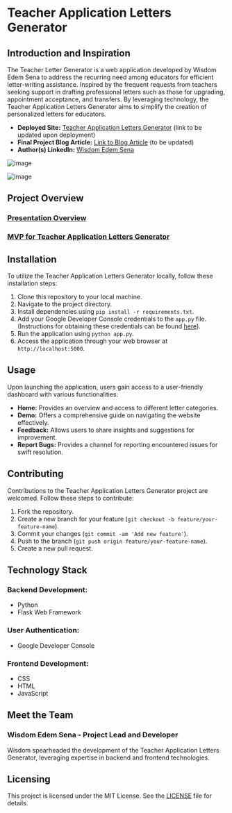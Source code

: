 # Teacher Application Letters Generator

## Introduction and Inspiration

The Teacher Letter Generator is a web application developed by Wisdom Edem Sena to address the recurring need among educators for efficient letter-writing assistance. Inspired by the frequent requests from teachers seeking support in drafting professional letters such as those for upgrading, appointment acceptance, and transfers. By leveraging technology, the Teacher Application Letters Generator aims to simplify the creation of personalized letters for educators.

- **Deployed Site:** [Teacher Application Letters Generator](#) (link to be updated upon deployment)
- **Final Project Blog Article:** [Link to Blog Article](#) (to be updated)
- **Author(s) LinkedIn:** [Wisdom Edem Sena](https://www.linkedin.com/in/wisdom-edem-sena-226704191?lipi=urn%3Ali%3Apage%3Ad_flagship3_profile_view_base_contact_details%3Bpy4hhQ7FQv2LmroNcaVXFQ%3D%3D)


![image](https://github.com/wisdomsena36/MVP-Review/assets/57534261/2e062224-d9d4-4d59-9537-8ef23ceae0c1)

![image](https://github.com/wisdomsena36/MVP-Review/assets/57534261/efcd72e7-bcfb-4f76-bbfc-3c75f93d3707)


## Project Overview

### [Presentation Overview](https://docs.google.com/presentation/d/1hY8vQNDcaD-K7wtVg69NvnBVksSEAHWO2Haj8mA6eb0/edit?usp=drivesdk)
### [MVP for Teacher Application Letters Generator](https://github.com/wisdomsena36/MVP-Review/blob/main/README.md)


## Installation

To utilize the Teacher Application Letters Generator locally, follow these installation steps:

1. Clone this repository to your local machine.
2. Navigate to the project directory.
3. Install dependencies using `pip install -r requirements.txt`.
4. Add your Google Developer Console credentials to the `app.py` file. (Instructions for obtaining these credentials can be found [here](https://dev.to/mar1anna/flask-app-login-with-google-3j24)).
5. Run the application using `python app.py`.
6. Access the application through your web browser at `http://localhost:5000`.
## Usage

Upon launching the application, users gain access to a user-friendly dashboard with various functionalities:

- **Home:** Provides an overview and access to different letter categories.
- **Demo:** Offers a comprehensive guide on navigating the website effectively.
- **Feedback:** Allows users to share insights and suggestions for improvement.
- **Report Bugs:** Provides a channel for reporting encountered issues for swift resolution.

## Contributing

Contributions to the Teacher Application Letters Generator project are welcomed. Follow these steps to contribute:

1. Fork the repository.
2. Create a new branch for your feature (`git checkout -b feature/your-feature-name`).
3. Commit your changes (`git commit -am 'Add new feature'`).
4. Push to the branch (`git push origin feature/your-feature-name`).
5. Create a new pull request.

## Technology Stack

### Backend Development:

- Python
- Flask Web Framework

### User Authentication:

- Google Developer Console

### Frontend Development:

- CSS
- HTML
- JavaScript

## Meet the Team

### Wisdom Edem Sena - Project Lead and Developer

Wisdom spearheaded the development of the Teacher Application Letters Generator, leveraging expertise in backend and frontend technologies.

## Licensing

This project is licensed under the MIT License. See the [LICENSE](LICENSE) file for details.
